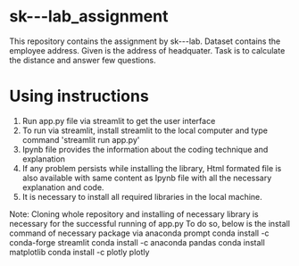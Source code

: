 # sk---lab_assignment
This repository contains the assignment by sk---lab. Dataset contains the employee address. Given is the address of headquater. 
Task is to calculate the distance and answer few questions.

# Using instructions
  1. Run app.py file via streamlit to get the user interface
  2. To run via streamlit, install streamlit to the local computer and type command 'streamlit run app.py'
  3. Ipynb file provides the information about the coding technique and explanation
  4. If any problem persists while installing the library, Html formated file is also available with same content as Ipynb file with all the necessary explanation and code.
  5. It is necessary to install all required libraries in the local machine.
  
  Note: Cloning whole repository and installing of necessary library is necessary for the successful running of app.py
        To do so, below is the install command of necessary package via anaconda prompt
        conda install -c conda-forge streamlit
        conda install -c anaconda pandas
        conda install matplotlib 
        conda install -c plotly plotly
